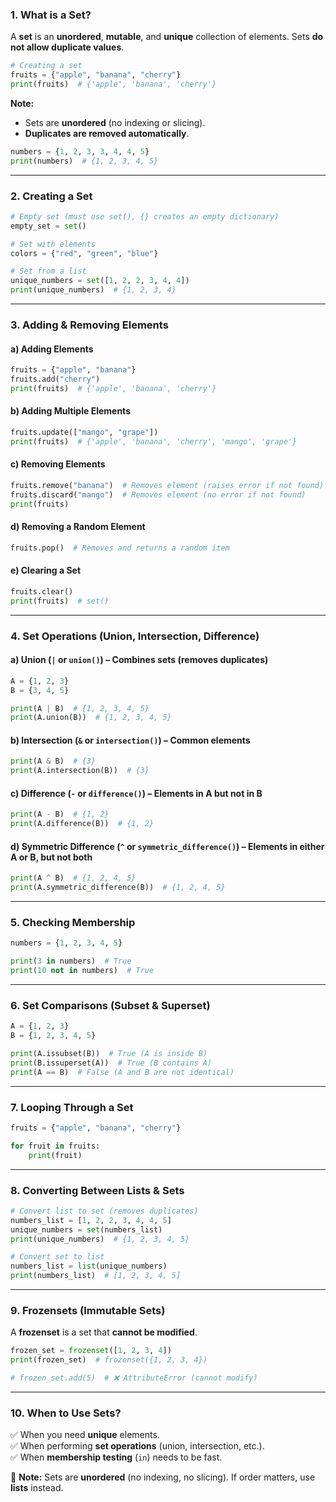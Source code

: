 ### 1. What is a Set?
A **set** is an **unordered**, **mutable**, and **unique** collection of elements. Sets **do not allow duplicate values**.

```python
# Creating a set
fruits = {"apple", "banana", "cherry"}
print(fruits)  # {'apple', 'banana', 'cherry'}
```

**Note:**  
- Sets are **unordered** (no indexing or slicing).  
- **Duplicates are removed automatically**.

```python
numbers = {1, 2, 3, 3, 4, 4, 5}
print(numbers)  # {1, 2, 3, 4, 5}
```

---

### 2. Creating a Set
```python
# Empty set (must use set(), {} creates an empty dictionary)
empty_set = set()

# Set with elements
colors = {"red", "green", "blue"}

# Set from a list
unique_numbers = set([1, 2, 2, 3, 4, 4])
print(unique_numbers)  # {1, 2, 3, 4}
```

---

### 3. Adding & Removing Elements
#### a) Adding Elements
```python
fruits = {"apple", "banana"}
fruits.add("cherry")
print(fruits)  # {'apple', 'banana', 'cherry'}
```

#### b) Adding Multiple Elements
```python
fruits.update(["mango", "grape"])
print(fruits)  # {'apple', 'banana', 'cherry', 'mango', 'grape'}
```

#### c) Removing Elements
```python
fruits.remove("banana")  # Removes element (raises error if not found)
fruits.discard("mango")  # Removes element (no error if not found)
print(fruits)
```

#### d) Removing a Random Element
```python
fruits.pop()  # Removes and returns a random item
```

#### e) Clearing a Set
```python
fruits.clear()
print(fruits)  # set()
```

---

### 4. Set Operations (Union, Intersection, Difference)

#### a) **Union (`|` or `union()`)** – Combines sets (removes duplicates)
```python
A = {1, 2, 3}
B = {3, 4, 5}

print(A | B)  # {1, 2, 3, 4, 5}
print(A.union(B))  # {1, 2, 3, 4, 5}
```

#### b) **Intersection (`&` or `intersection()`)** – Common elements
```python
print(A & B)  # {3}
print(A.intersection(B))  # {3}
```

#### c) **Difference (`-` or `difference()`)** – Elements in A but not in B
```python
print(A - B)  # {1, 2}
print(A.difference(B))  # {1, 2}
```

#### d) **Symmetric Difference (`^` or `symmetric_difference()`)** – Elements in either A or B, but not both
```python
print(A ^ B)  # {1, 2, 4, 5}
print(A.symmetric_difference(B))  # {1, 2, 4, 5}
```

---

### 5. Checking Membership
```python
numbers = {1, 2, 3, 4, 5}

print(3 in numbers)  # True
print(10 not in numbers)  # True
```

---

### 6. Set Comparisons (Subset & Superset)
```python
A = {1, 2, 3}
B = {1, 2, 3, 4, 5}

print(A.issubset(B))  # True (A is inside B)
print(B.issuperset(A))  # True (B contains A)
print(A == B)  # False (A and B are not identical)
```

---

### 7. Looping Through a Set
```python
fruits = {"apple", "banana", "cherry"}

for fruit in fruits:
    print(fruit)
```

---

### 8. Converting Between Lists & Sets
```python
# Convert list to set (removes duplicates)
numbers_list = [1, 2, 2, 3, 4, 4, 5]
unique_numbers = set(numbers_list)
print(unique_numbers)  # {1, 2, 3, 4, 5}

# Convert set to list
numbers_list = list(unique_numbers)
print(numbers_list)  # [1, 2, 3, 4, 5]
```

---

### 9. Frozensets (Immutable Sets)
A **frozenset** is a set that **cannot be modified**.

```python
frozen_set = frozenset([1, 2, 3, 4])
print(frozen_set)  # frozenset({1, 2, 3, 4})

# frozen_set.add(5)  # ❌ AttributeError (cannot modify)
```

---

### 10. When to Use Sets?
✅ When you need **unique** elements.  
✅ When performing **set operations** (union, intersection, etc.).  
✅ When **membership testing** (`in`) needs to be fast.  

🚀 **Note:** Sets are **unordered** (no indexing, no slicing). If order matters, use **lists** instead.